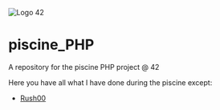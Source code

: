 ![Logo 42](https://github.com/fherbine/piscine_PHP.git)
# piscine_PHP
A repository for the piscine PHP project @ 42

Here you have all what I have done during the piscine except:

- [Rush00](https://github.com/fherbine/piscine_PHP)
